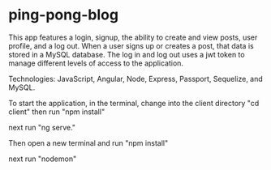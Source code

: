 # ping-pong-blog

This app features a login, signup, the ability to create and view posts, user profile, and a log out. 
When a user signs up or creates a post, that data is stored in a MySQL database. 
The log in and log out uses a jwt token to manage different levels of access to the application.

Technologies: JavaScript, Angular, Node, Express, Passport, Sequelize, and MySQL.

To start the application, in the terminal, change into the client directory "cd client" then run "npm install"

next run "ng serve."

Then open a new terminal and run "npm install"

next run "nodemon"
